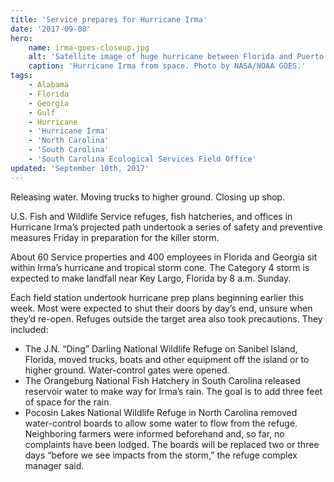 ```yaml
---
title: 'Service prepares for Hurricane Irma'
date: '2017-09-08'
hero:
    name: irma-goes-closeup.jpg
    alt: 'Satellite image of huge hurricane between Florida and Puerto Rico.'
    caption: 'Hurricane Irma from space. Photo by NASA/NOAA GOES.'
tags:
    - Alabama
    - Florida
    - Georgia
    - Gulf
    - Hurricane
    - 'Hurricane Irma'
    - 'North Carolina'
    - 'South Carolina'
    - 'South Carolina Ecological Services Field Office'
updated: 'September 10th, 2017'
---
```


Releasing water. Moving trucks to higher ground. Closing up shop.

U.S. Fish and Wildlife Service refuges, fish hatcheries, and offices in Hurricane Irma’s projected path undertook a series of safety and preventive measures Friday in preparation for the killer storm.

About 60 Service properties and 400 employees in Florida and Georgia sit within Irma’s hurricane and tropical storm cone. The Category 4 storm is expected to make landfall near Key Largo, Florida by 8 a.m. Sunday.

Each field station undertook hurricane prep plans beginning earlier this week. Most were expected to shut their doors by day’s end, unsure when they’d re-open. Refuges outside the target area also took precautions. They included:

- The J.N. “Ding” Darling National Wildlife Refuge on Sanibel Island, Florida, moved trucks, boats and other equipment off the island or to higher ground. Water-control gates were opened.
- The Orangeburg National Fish Hatchery in South Carolina released reservoir water to make way for Irma’s rain. The goal is to add three feet of space for the rain.
- Pocosin Lakes National Wildlife Refuge in North Carolina removed water-control boards to allow some water to flow from the refuge. Neighboring farmers were informed beforehand and, so far, no complaints have been lodged. The boards will be replaced two or three days “before we see impacts from the storm,” the refuge complex manager  said. 

